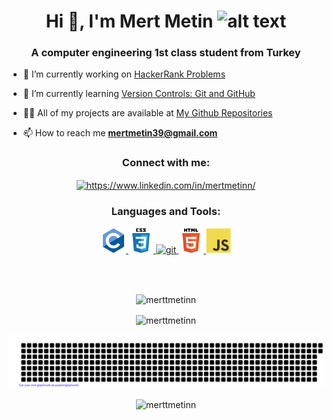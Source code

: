 <h1 align="center">Hi 👋, I'm Mert Metin <img src="https://img.uxwing.com/wp-content/themes/uxwing/download/animals-birds/owl-icon.svg" alt="alt text" width="30" height="30"></h1>
<h3 align="center">A computer engineering 1st class student from Turkey</h3>

- 🔭 I’m currently working on [HackerRank Problems](https://github.com/MerttMetinn/HackerRankSolutions)

- 🌱 I’m currently learning [Version Controls: Git and GitHub](https://www.btkakademi.gov.tr/portal/course/versiyon-kontrolleri-git-ve-github-19439)

- 👨‍💻 All of my projects are available at [My Github Repositories](https://github.com/MerttMetinn?tab=repositories)

- 📫 How to reach me **mertmetin39@gmail.com**

<h3 align="center">Connect with me:</h3>
<p align="center">
<a href="https://www.linkedin.com/in/mertmetinn/" target="blank"><img align="center" src="https://raw.githubusercontent.com/rahuldkjain/github-profile-readme-generator/master/src/images/icons/Social/linked-in-alt.svg" alt="https://www.linkedin.com/in/mertmetinn/" height="30" width="40" /></a>
</p>

<h3 align="center">Languages and Tools:</h3>
<p align="center"> <a href="https://www.cprogramming.com/" target="_blank" rel="noreferrer"> <img src="https://raw.githubusercontent.com/devicons/devicon/master/icons/c/c-original.svg" alt="c" width="40" height="40"/> </a> <a href="https://www.w3schools.com/css/" target="_blank" rel="noreferrer"> <img src="https://raw.githubusercontent.com/devicons/devicon/master/icons/css3/css3-original-wordmark.svg" alt="css3" width="40" height="40"/> </a> <a href="https://git-scm.com/" target="_blank" rel="noreferrer"> <img src="https://www.vectorlogo.zone/logos/git-scm/git-scm-icon.svg" alt="git" width="40" height="40"/> </a> <a href="https://www.w3.org/html/" target="_blank" rel="noreferrer"> <img src="https://raw.githubusercontent.com/devicons/devicon/master/icons/html5/html5-original-wordmark.svg" alt="html5" width="40" height="40"/> </a> <a href="https://developer.mozilla.org/en-US/docs/Web/JavaScript" target="_blank" rel="noreferrer"> <img src="https://raw.githubusercontent.com/devicons/devicon/master/icons/javascript/javascript-original.svg" alt="javascript" width="40" height="40"/> </a> </p>

<br/>  

<br/>  

<div align="center">
<p><img align="center" src="https://github-readme-stats.vercel.app/api/top-langs?username=merttmetinn&show_icons=true&locale=en&layout=compact" alt="merttmetinn" /></p>

<div align="center">
<p><img align="center" src="https://github-readme-streak-stats.herokuapp.com/?user=merttmetinn&" alt="merttmetinn" /></p>

![gitartwork](gitartwork.svg)

<p align="center"> <img src="https://komarev.com/ghpvc/?username=merttmetinn&label=Profile%20views&color=0e75b6&style=flat" alt="merttmetinn" /> </p>

